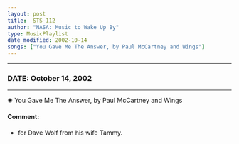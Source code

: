 ```yaml
---
layout: post
title:  STS-112
author: "NASA: Music to Wake Up By"
type: MusicPlaylist
date_modified: 2002-10-14
songs: ["You Gave Me The Answer, by Paul McCartney and Wings"]
---
```


----
### DATE: October 14, 2002
----
✺ You Gave Me The Answer, by Paul McCartney and Wings

#### Comment:
* for Dave Wolf from his wife Tammy.



<br/>
<center>
	<a target="_blank"
	   href="https://twitter.com/intent/tweet?hashtags=Space,NASA,Playlist,NASAWakeupCalls,SpaceProgram&text={{ page.author}}, '{{ page.songs.first }}' {{ page.title }}, {{ page.date | date: '%B %d, %Y' }}. {{ site.url }}{{ page.url }} @nasawakeupcalls">
	   <i class="fab fa-twitter" alt="Tweet this page" style="font-size: 1.3em;"></i>
	</a>
	&nbsp; 	<i class="fas fa-user-astronaut" style="font-size: 1.5em;"></i> &nbsp;
    <a type="amzn" search="'You Gave Me The Answer, by Paul McCartney and Wings'" category="popular music">
        <i class="fab fa-amazon" style="font-size: 1.3em;"></i>
    </a>
</center>
